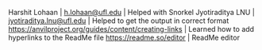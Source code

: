 Harshit Lohaan | h.lohaan@ufl.edu | Helped with Snorkel 
Jyotiraditya LNU | jyotiraditya.lnu@ufl.edu |  Helped to get the output in correct format 
https://anvilproject.org/guides/content/creating-links | Learned how to add hyperlinks to the ReadMe file
https://readme.so/editor | ReadMe editor